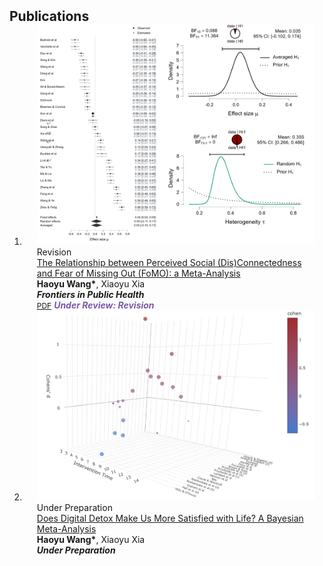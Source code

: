 <h2 id="publications" style="margin: 2px 0px -15px;">Publications</h2>

<div class="publications">
<ol class="bibliography">


<li>
<div class="pub-row">

  <div class="col-sm-3 abbr" style="position: relative;padding-right: 15px;padding-left: 20px;">
    <img src="assets/fo.png" class="teaser img-fluid z-depth-1">
    <abbr class="badge">Revision</abbr>
  </div>

  <div class="col-sm-9" style="position: relative;padding-right: 15px;padding-left: 20px;">
    <div class="title"><a href="https://arxiv.org/abs/2306.06534">The Relationship between Perceived Social (Dis)Connectedness and Fear of Missing Out (FoMO): a Meta-Analysis</a></div>
    <div class="author"><strong>Haoyu Wang*</strong>, Xiaoyu Xia</div>
    <div class="periodical"><em><strong>Frontiers in Public Health</strong></em></div>
    <div class="links">
      <a href="https://arxiv.org/pdf/2306.06534.pdf" class="btn btn-sm z-depth-0" role="button" target="_blank" style="font-size:12px;">PDF</a>
      <strong><i style="color:#7b5aa6">Under Review: Revision</i></strong>
    </div>
  </div>
</div>
</li> 

<li>
<div class="pub-row">

  <div class="col-sm-3 abbr" style="position: relative;padding-right: 15px;padding-left: 20px;">
    <img src="assets/detox.png" class="teaser img-fluid z-depth-1">
    <abbr class="badge">Under Preparation</abbr>
  </div>

  <div class="col-sm-9" style="position: relative;padding-right: 15px;padding-left: 20px;">
    <div class="title"><a href="https://rpubs.com/wangharri/1194425">Does Digital Detox Make Us More Satisfied with Life? A Bayesian Meta-Analysis</a></div>
    <div class="author"><strong>Haoyu Wang*</strong>, Xiaoyu Xia</div>
    <div class="periodical"><em><strong>Under Preparation</strong></em></div>
    <div class="links">
    </div>
  </div>
</div>
</li> 

<br>

</ol>
</div>
